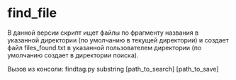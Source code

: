 # find_file
В данной версии скрипт ищет файлы по фрагменту названия в указанной директории (по умолчанию в текущей директории) и создает файл files_found.txt в указанной пользователем директории (по умолчанию создает в директории поиска).

Вызов из консоли:
findtag.py substring [path_to_search] [path_to_save]